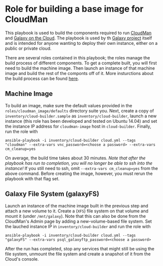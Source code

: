 Role for building a base image for CloudMan
===========================================

This playbook is used to build the components required to run
[CloudMan][cloudman] and [Galaxy on the Cloud][goc]. The playbook is
used by th [Galaxy project][gp] itself and is intended for anyone
wanting to deploy their own instance, either on a public or private
cloud.

There are several roles contained in this playbook; the roles manage
the build process of different components. To get a complete built,
you will first need to build the machine image. Then launch an instance
of that machine image and build the rest of the componts off of it.
More insturctions about the build process can be found [here][building].

Machine Image
-------------
To build an image, make sure the default values provided in the
`roles/cloudman_image/defaults` directory suite you. Next, create a copy of
`inventory/cloud-builder.sample` as `inventory/cloud-builder`, launch a new
instance (this role has been developed and tested on Ubuntu 14.04) and set the
instance IP address for `cloudman-image` host in `cloud-builder`. Finally, run
the role with

    ansible-playbook -i inventory/cloud-builder cloud.yml --tags "cloudman" --extra-vars vnc_password=<choose a password> --extra-vars cm_cleanup=yes

On average, the build time takes about 30 minutes. *Note that after the playbook
has run to completion, you will no longer be able to ssh into the instance!* If
you still need to ssh, omit `--extra-vars cm_cleanup=yes` from the above command.
Before creating the image, however, you must rerun the playbook with that flag set.

Galaxy File System (galaxyFS)
-----------------------------
Launch an instance of the machine image built in the previous step and attach a
new volume to it. Create a (`XFS`) file system on that volume and mount it
(under `/mnt/galaxy`). Note that this can also be done from the CloudMan's
Admin page by adding a new-volume-based file system. Set the lauched instance
IP in `inventory/cloud-builder` and run the role with

    ansible-playbook -i inventory/cloud-builder cloud.yml --tags "galaxyFS" --extra-vars psql_galaxyftp_password=<choose a password>

After the run has completed, stop any services that might still be using the
file system, unmount the file system and create a snapshot of it from the Cloud's
console.

[cloudman]: http://usecloudman.org/
[goc]: https://wiki.galaxyproject.org/Cloud
[gp]: http://galaxyproject.org/
[building]: https://wiki.galaxyproject.org/CloudMan/Building
